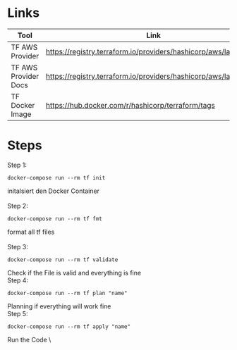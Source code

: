 # Links
| Tool  | Link |
| ------------- | ------------- |
| TF AWS Provider  | https://registry.terraform.io/providers/hashicorp/aws/latest  |
| TF AWS Provider Docs  | https://registry.terraform.io/providers/hashicorp/aws/latest/docs  |
| TF Docker Image  | https://hub.docker.com/r/hashicorp/terraform/tags  |



# Steps

Step 1:
```
docker-compose run --rm tf init
```
initalsiert den Docker Container \
\
Step 2:
```
docker-compose run --rm tf fmt
```
format all tf files \
\
Step 3:
```
docker-compose run --rm tf validate
```
Check if the File is valid and everything is fine
\
Step 4:
```
docker-compose run --rm tf plan "name"
```
Planning if everything will work fine
\
Step 5:
```
docker-compose run --rm tf apply "name"
```
Run the Code
\